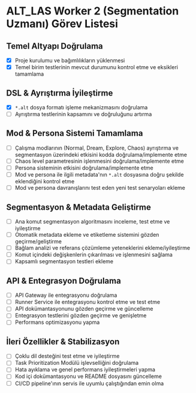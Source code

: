 # ALT_LAS Worker 2 (Segmentation Uzmanı) Görev Listesi

## Temel Altyapı Doğrulama
- [x] Proje kurulumu ve bağımlılıkların yüklenmesi
- [x] Temel birim testlerinin mevcut durumunu kontrol etme ve eksikleri tamamlama

## DSL & Ayrıştırma İyileştirme
- [x] `*.alt` dosya formatı işleme mekanizmasını doğrulama
- [ ] Ayrıştırma testlerinin kapsamını ve doğruluğunu artırma

## Mod & Persona Sistemi Tamamlama
- [ ] Çalışma modlarının (Normal, Dream, Explore, Chaos) ayrıştırma ve segmentasyon üzerindeki etkisini kodda doğrulama/implemente etme
- [ ] Chaos level parametresinin işlenmesini doğrulama/implemente etme
- [ ] Persona sisteminin etkisini doğrulama/implemente etme
- [ ] Mod ve persona ile ilgili metadata'nın `*.alt` dosyasına doğru şekilde eklendiğini kontrol etme
- [ ] Mod ve persona davranışlarını test eden yeni test senaryoları ekleme

## Segmentasyon & Metadata Geliştirme
- [ ] Ana komut segmentasyon algoritmasını inceleme, test etme ve iyileştirme
- [ ] Otomatik metadata ekleme ve etiketleme sistemini gözden geçirme/geliştirme
- [ ] Bağlam analizi ve referans çözümleme yeteneklerini ekleme/iyileştirme
- [ ] Komut içindeki değişkenlerin çıkarılması ve işlenmesini sağlama
- [ ] Kapsamlı segmentasyon testleri ekleme

## API & Entegrasyon Doğrulama
- [ ] API Gateway ile entegrasyonu doğrulama
- [ ] Runner Service ile entegrasyonu kontrol etme ve test etme
- [ ] API dokümantasyonunu gözden geçirme ve güncelleme
- [ ] Entegrasyon testlerini gözden geçirme ve genişletme
- [ ] Performans optimizasyonu yapma

## İleri Özellikler & Stabilizasyon
- [ ] Çoklu dil desteğini test etme ve iyileştirme
- [ ] Task Prioritization Modülü işlevselliğini doğrulama
- [ ] Hata ayıklama ve genel performans iyileştirmeleri yapma
- [ ] Kod içi dokümantasyonu ve README dosyasını güncelleme
- [ ] CI/CD pipeline'ının servis ile uyumlu çalıştığından emin olma
